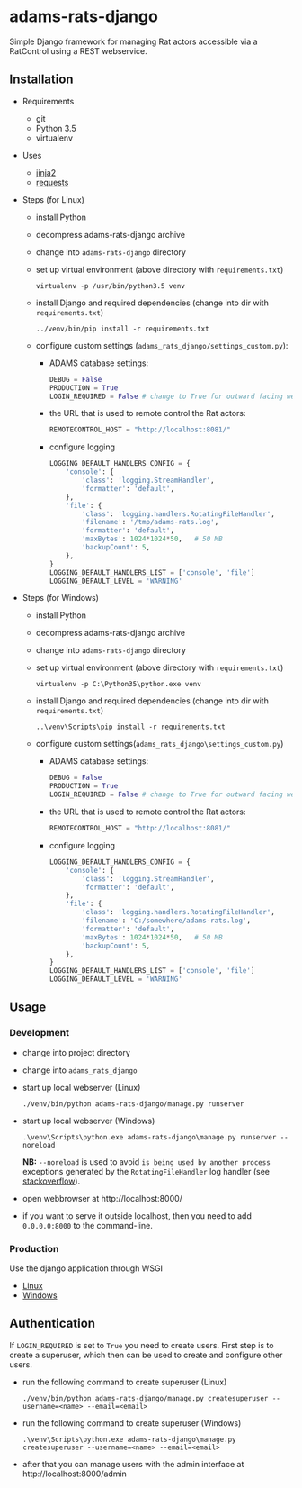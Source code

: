 # adams-rats-django

Simple Django framework for managing Rat actors accessible via a RatControl
using a REST webservice.


## Installation

* Requirements

  * git
  * Python 3.5
  * virtualenv
  
* Uses

  * [jinja2](http://jinja.pocoo.org/)
  * [requests](http://docs.python-requests.org/en/master/)

* Steps (for Linux)

  * install Python
  * decompress adams-rats-django archive
  * change into `adams-rats-django` directory
  * set up virtual environment (above directory with `requirements.txt`)

    ```commandline
    virtualenv -p /usr/bin/python3.5 venv
    ```
  
  * install Django and required dependencies (change into dir with `requirements.txt`)

    ```commandline
    ../venv/bin/pip install -r requirements.txt
    ```

  * configure custom settings (`adams_rats_django/settings_custom.py`):
    
      * ADAMS database settings:
    
        ```python
        DEBUG = False
        PRODUCTION = True
        LOGIN_REQUIRED = False # change to True for outward facing website
        ```
        
      * the URL that is used to remote control the Rat actors:
    
        ```python
        REMOTECONTROL_HOST = "http://localhost:8081/"
        ```
        
      * configure logging
      
        ```python
        LOGGING_DEFAULT_HANDLERS_CONFIG = {
            'console': {
                'class': 'logging.StreamHandler',
                'formatter': 'default',
            },
            'file': {
                'class': 'logging.handlers.RotatingFileHandler',
                'filename': '/tmp/adams-rats.log',
                'formatter': 'default',
                'maxBytes': 1024*1024*50,   # 50 MB
                'backupCount': 5,
            },
        }
        LOGGING_DEFAULT_HANDLERS_LIST = ['console', 'file']
        LOGGING_DEFAULT_LEVEL = 'WARNING'
        ```

* Steps (for Windows)

  * install Python
  * decompress adams-rats-django archive
  * change into `adams-rats-django` directory
  * set up virtual environment (above directory with `requirements.txt`)

    ```commandline
    virtualenv -p C:\Python35\python.exe venv
    ```

  * install Django and required dependencies (change into dir with `requirements.txt`)

    ```commandline
    ..\venv\Scripts\pip install -r requirements.txt
    ```

  * configure custom settings(`adams_rats_django\settings_custom.py`)
    
      * ADAMS database settings:
    
        ```python
        DEBUG = False
        PRODUCTION = True
        LOGIN_REQUIRED = False # change to True for outward facing website
        ```
        
      * the URL that is used to remote control the Rat actors:
    
        ```python
        REMOTECONTROL_HOST = "http://localhost:8081/"
        ```
        
      * configure logging
      
        ```python
        LOGGING_DEFAULT_HANDLERS_CONFIG = {
            'console': {
                'class': 'logging.StreamHandler',
                'formatter': 'default',
            },
            'file': {
                'class': 'logging.handlers.RotatingFileHandler',
                'filename': 'C:/somewhere/adams-rats.log',
                'formatter': 'default',
                'maxBytes': 1024*1024*50,   # 50 MB
                'backupCount': 5,
            },
        }
        LOGGING_DEFAULT_HANDLERS_LIST = ['console', 'file']
        LOGGING_DEFAULT_LEVEL = 'WARNING'
        ```


## Usage

### Development

* change into project directory
* change into `adams_rats_django`
* start up local webserver (Linux)

  ```commandline
  ./venv/bin/python adams-rats-django/manage.py runserver
  ```

* start up local webserver (Windows)

  ```commandline
  .\venv\Scripts\python.exe adams-rats-django\manage.py runserver --noreload
  ```
  
  **NB:** `--noreload` is used to avoid `is being used by another process` exceptions
  generated by the `RotatingFileHandler` log handler (see [stackoverflow](https://stackoverflow.com/a/23420005/4698227)).

* open webbrowser at http://localhost:8000/

* if you want to serve it outside localhost, then you need to add `0.0.0.0:8000` 
  to the command-line.


### Production

Use the django application through WSGI

* [Linux](https://www.digitalocean.com/community/tutorials/how-to-serve-django-applications-with-apache-and-mod_wsgi-on-ubuntu-14-04)
* [Windows](http://blog.mattwoodward.com/2016/07/running-django-application-on-windows.html) 


## Authentication

If `LOGIN_REQUIRED` is set to `True` you need to create users. First step is to create a superuser, 
which then can be used to create and configure other users.

* run the following command to create superuser (Linux)

  ```commandline
  ./venv/bin/python adams-rats-django/manage.py createsuperuser --username=<name> --email=<email>
  ```

* run the following command to create superuser (Windows)

  ```commandline
  .\venv\Scripts\python.exe adams-rats-django\manage.py createsuperuser --username=<name> --email=<email>
  ```

* after that you can manage users with the admin interface at http://localhost:8000/admin 
